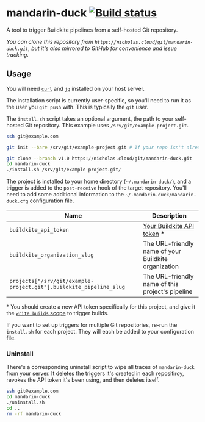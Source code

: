 # mandarin-duck [![Build status](https://badge.buildkite.com/e2e9dc24f63475920927734c9faab681d4606556fa25993eb4.svg)](https://buildkite.com/nchlswhttkr/mandarin-duck)

A tool to trigger Buildkite pipelines from a self-hosted Git repository.

_You can clone this repository from `https://nicholas.cloud/git/mandarin-duck.git`, but it's also mirrored to GitHub for convenience and issue tracking._

## Usage

You will need [`curl`](https://curl.se/) and [`jq`](https://stedolan.github.io/jq/) installed on your host server.

The installation script is currently user-specific, so you'll need to run it as the user you `git push` with. This is typically the `git` user.

The `install.sh` script takes an optional argument, the path to your self-hosted Git repository. This example uses `/srv/git/example-project.git`.

```sh
ssh git@example.com

git init --bare /srv/git/example-project.git # If your repo isn't already set up

git clone --branch v1.0 https://nicholas.cloud/git/mandarin-duck.git
cd mandarin-duck
./install.sh /srv/git/example-project.git/
```

The project is installed to your home directory (`~/.mandarin-duck/`), and a trigger is added to the `post-receive` hook of the target repository. You'll need to add some additional information to the `~/.mandarin-duck/mandarin-duck.cfg` configuration file.

| Name                                                               | Description                                                                 |
| ------------------------------------------------------------------ | --------------------------------------------------------------------------- |
| `buildkite_api_token`                                              | [Your Buildkite API token](https://buildkite.com/user/api-access-tokens) \* |
| `buildkite_organization_slug`                                      | The URL-friendly name of your Buildkite organization                        |
| `projects["/srv/git/example-project.git"].buildkite_pipeline_slug` | The URL-friendly name of this project's pipeline                            |

\* You should create a new API token specifically for this project, and give it the [`write_builds` scope](https://buildkite.com/docs/apis/managing-api-tokens#token-scopes) to trigger builds.

If you want to set up triggers for multiple Git repositories, re-run the `install.sh` for each project. They will each be added to your configuration file.

### Uninstall

There's a corresponding uninstall script to wipe all traces of `mandarin-duck` from your server. It deletes the triggers it's created in each repositiroy, revokes the API token it's been using, and then deletes itself.

```sh
ssh git@example.com
cd mandarin-duck
./uninstall.sh
cd ..
rm -rf mandarin-duck
```
